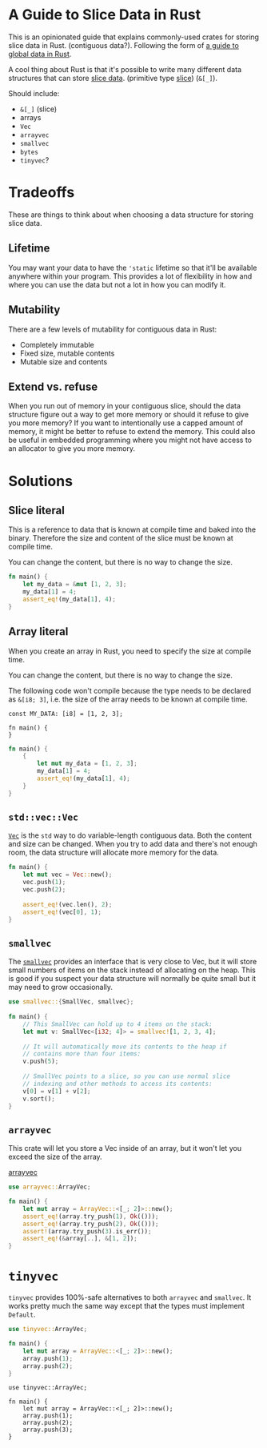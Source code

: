 # A Guide to Slice Data in Rust

This is an opinionated guide that explains commonly-used crates for storing slice data in Rust. (contiguous data?). Following the form of [a guide to global data in Rust](https://github.com/paulkernfeld/global-data-in-rust).

A cool thing about Rust is that it's possible to write many different data structures that can store [slice data](https://doc.rust-lang.org/book/ch04-03-slices.html). (primitive type [slice](https://doc.rust-lang.org/std/primitive.slice.html))
(`&[_]`).

Should include:

- `&[_]` (slice)
- arrays
- `Vec`
- `arrayvec`
- `smallvec`
- `bytes`
- `tinyvec`?

# Tradeoffs

These are things to think about when choosing a data structure for storing slice data.

## Lifetime

You may want your data to have the `'static` lifetime so that it'll be available anywhere within your program. This provides a lot of flexibility in how and where you can use the data but not a lot in how you can modify it.

## Mutability

There are a few levels of mutability for contiguous data in Rust:

- Completely immutable
- Fixed size, mutable contents
- Mutable size and contents

## Extend vs. refuse

When you run out of memory in your contiguous slice, should the data structure figure out a way to get more memory or should it refuse to give you more memory? If you want to intentionally use a capped amount of memory, it might be better to refuse to extend the memory. This could also be useful in embedded programming where you might not have access to an allocator to give you more memory.

# Solutions

## Slice literal

This is a reference to data that is known at compile time and baked into the binary. Therefore the size and content of the slice must be known at compile time.

You can change the content, but there is no way to change the size.

```rust
fn main() {
    let my_data = &mut [1, 2, 3];
    my_data[1] = 4;
    assert_eq!(my_data[1], 4);
}
```

## Array literal

When you create an array in Rust, you need to specify the size at compile time.

You can change the content, but there is no way to change the size.

The following code won't compile because the type needs to be declared as `&[i8; 3]`, i.e. the size of the array needs to be known at compile time.

```
const MY_DATA: [i8] = [1, 2, 3];

fn main() {
}
```

```rust
fn main() {
    {
        let mut my_data = [1, 2, 3];
        my_data[1] = 4;
        assert_eq!(my_data[1], 4);
    }
}
```

## `std::vec::Vec`

[`Vec`](https://doc.rust-lang.org/std/vec/struct.Vec.html) is the `std` way to do variable-length contiguous data. Both the content and size can be changed. When you try to add data and there's not enough room, the data structure will allocate more memory for the data.

```rust
fn main() {
    let mut vec = Vec::new();
    vec.push(1);
    vec.push(2);
    
    assert_eq!(vec.len(), 2);
    assert_eq!(vec[0], 1);
}
``` 

## `smallvec`

The [`smallvec`](https://github.com/servo/rust-smallvec) provides an interface that is very close to Vec, but it will store small numbers of items on the stack instead of allocating on the heap. This is good if you suspect your data structure will normally be quite small but it may need to grow occasionally.

```rust
use smallvec::{SmallVec, smallvec};
    
fn main() {
    // This SmallVec can hold up to 4 items on the stack:
    let mut v: SmallVec<[i32; 4]> = smallvec![1, 2, 3, 4];
    
    // It will automatically move its contents to the heap if
    // contains more than four items:
    v.push(5);
    
    // SmallVec points to a slice, so you can use normal slice
    // indexing and other methods to access its contents:
    v[0] = v[1] + v[2];
    v.sort();
}
```

## `arrayvec`

This crate will let you store a Vec inside of an array, but it won't let you exceed the size of the array.

[arrayvec](https://docs.rs/arrayvec)

```rust
use arrayvec::ArrayVec;

fn main() {
    let mut array = ArrayVec::<[_; 2]>::new();
    assert_eq!(array.try_push(1), Ok(()));
    assert_eq!(array.try_push(2), Ok(()));
    assert!(array.try_push(3).is_err());
    assert_eq!(&array[..], &[1, 2]);
}
```

# `tinyvec`

`tinyvec` provides 100%-safe alternatives to both `arrayvec` and `smallvec`. It works pretty much the same way except that the types must implement `Default`.

```rust
use tinyvec::ArrayVec;

fn main() {
    let mut array = ArrayVec::<[_; 2]>::new();
    array.push(1);
    array.push(2);
}
```

```rust,should_panic
use tinyvec::ArrayVec;

fn main() {
    let mut array = ArrayVec::<[_; 2]>::new();
    array.push(1);
    array.push(2);
    array.push(3);
}
```
